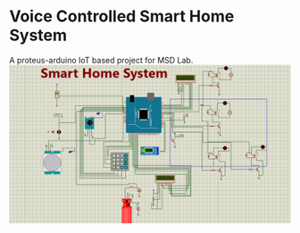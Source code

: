 # Voice Controlled Smart Home System
A proteus-arduino IoT based project for MSD Lab.
![Project](Project.png)
